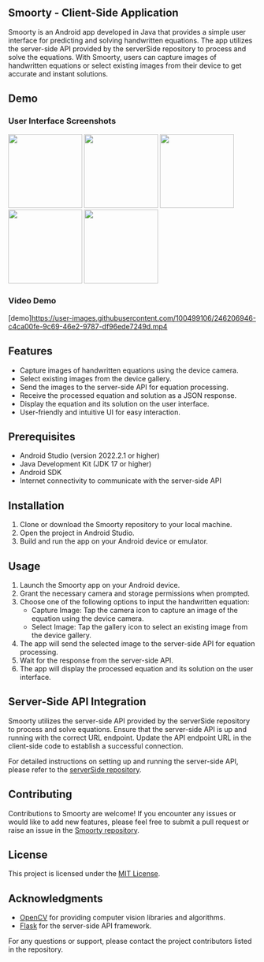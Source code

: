 ## Smoorty - Client-Side Application

Smoorty is an Android app developed in Java that provides a simple user interface for predicting and solving handwritten equations. The app utilizes the server-side API provided by the serverSide repository to process and solve the equations. With Smoorty, users can capture images of handwritten equations or select existing images from their device to get accurate and instant solutions.
## Demo

### User Interface Screenshots
<img src="https://github.com/Dris7/Smoorty/assets/100499106/9583f4c8-5c0a-4d28-85ec-c001b254d50d" width="150">
<img src="https://github.com/Dris7/Smoorty/assets/100499106/2b1ee8f3-8013-4cfb-87e0-eb55d3feb2ef" width="150">
<img src="https://github.com/Dris7/Smoorty/assets/100499106/ef55807b-b48e-4264-973e-311692d4c974" width="150">
<img src="https://github.com/Dris7/Smoorty/assets/100499106/5746a078-4c52-43af-b41a-8d9d504f8aba" width="150">
<img src="https://github.com/Dris7/Smoorty/assets/100499106/6630c70d-432a-4372-9b92-3f1e2ce4c35a" width="150">


### Video Demo

[demo]https://user-images.githubusercontent.com/100499106/246206946-c4ca00fe-9c69-46e2-9787-df96ede7249d.mp4

## Features
- Capture images of handwritten equations using the device camera.
- Select existing images from the device gallery.
- Send the images to the server-side API for equation processing.
- Receive the processed equation and solution as a JSON response.
- Display the equation and its solution on the user interface.
- User-friendly and intuitive UI for easy interaction.

## Prerequisites
- Android Studio (version 2022.2.1 or higher)
- Java Development Kit (JDK 17 or higher)
- Android SDK
- Internet connectivity to communicate with the server-side API

## Installation
1. Clone or download the Smoorty repository to your local machine.
2. Open the project in Android Studio.
3. Build and run the app on your Android device or emulator.

## Usage
1. Launch the Smoorty app on your Android device.
2. Grant the necessary camera and storage permissions when prompted.
3. Choose one of the following options to input the handwritten equation:
   - Capture Image: Tap the camera icon to capture an image of the equation using the device camera.
   - Select Image: Tap the gallery icon to select an existing image from the device gallery.
4. The app will send the selected image to the server-side API for equation processing.
5. Wait for the response from the server-side API.
6. The app will display the processed equation and its solution on the user interface.

## Server-Side API Integration
Smoorty utilizes the server-side API provided by the serverSide repository to process and solve equations. Ensure that the server-side API is up and running with the correct URL endpoint. Update the API endpoint URL in the client-side code to establish a successful connection.

For detailed instructions on setting up and running the server-side API, please refer to the [serverSide repository](https://github.com/Dris7/Smart).

## Contributing
Contributions to Smoorty are welcome! If you encounter any issues or would like to add new features, please feel free to submit a pull request or raise an issue in the [Smoorty repository](https://github.com/Dris7/smoorty).

## License
This project is licensed under the [MIT License](LICENSE).

## Acknowledgments
- [OpenCV](https://opencv.org) for providing computer vision libraries and algorithms.
- [Flask](https://flask.palletsprojects.com) for the server-side API framework.

For any questions or support, please contact the project contributors listed in the repository.

